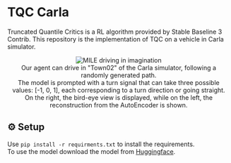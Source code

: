 # TQC Carla
Truncated Quantile Critics is a RL algorithm provided by Stable Baseline 3 Contrib. This repository is the implementation of TQC on a vehicle in Carla simulator.
<p align="center">
     <img src="https://github.com/teimuri/CARLA-TQC/blob/main/output_sample.gif" alt="MILE driving in imagination">
     <br/> Our agent can drive in "Town02" of the Carla simulator, following a randomly generated path.
     <br/> The model is prompted with a turn signal that can take three possible values: [-1, 0, 1], each corresponding to a turn direction or going straight.
     <br/> On the right, the bird-eye view is displayed, while on the left, the reconstruction from the AutoEncoder is shown.
</p>

## ⚙ Setup

Use `pip install -r requirments.txt` to install the requirements.<br/>
To use the model download the model from <a href="https://huggingface.co/Teimuri/TQC_CARLA/tree/main"> Huggingface</a>.

